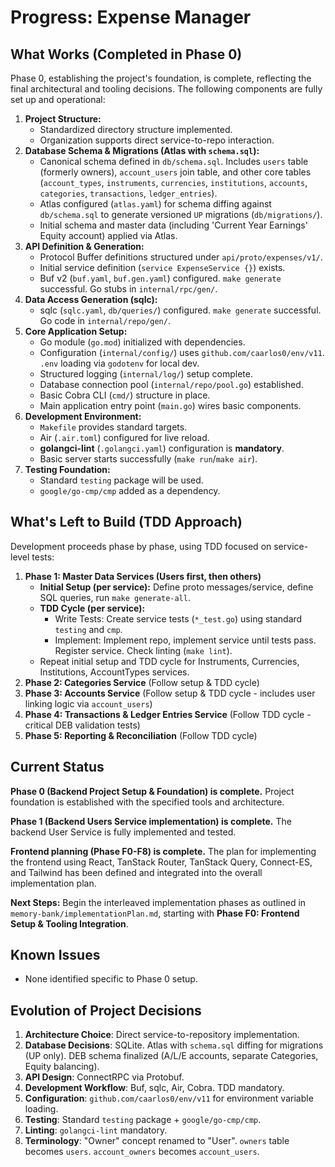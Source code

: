 # Progress: Expense Manager

## What Works (Completed in Phase 0)

Phase 0, establishing the project's foundation, is complete, reflecting the final architectural and tooling decisions. The following components are fully set up and operational:

1. **Project Structure:**
    * Standardized directory structure implemented.
    * Organization supports direct service-to-repo interaction.
2. **Database Schema & Migrations (Atlas with `schema.sql`):**
    * Canonical schema defined in `db/schema.sql`. Includes `users` table (formerly owners), `account_users` join table, and other core tables (`account_types`, `instruments`, `currencies`, `institutions`, `accounts`, `categories`, `transactions`, `ledger_entries`).
    * Atlas configured (`atlas.yaml`) for schema diffing against `db/schema.sql` to generate versioned `UP` migrations (`db/migrations/`).
    * Initial schema and master data (including 'Current Year Earnings' Equity account) applied via Atlas.
3. **API Definition & Generation:**
    * Protocol Buffer definitions structured under `api/proto/expenses/v1/`.
    * Initial service definition (`service ExpenseService {}`) exists.
    * Buf v2 (`buf.yaml`, `buf.gen.yaml`) configured. `make generate` successful. Go stubs in `internal/rpc/gen/`.
4. **Data Access Generation (sqlc):**
    * sqlc (`sqlc.yaml`, `db/queries/`) configured. `make generate` successful. Go code in `internal/repo/gen/`.
5. **Core Application Setup:**
    * Go module (`go.mod`) initialized with dependencies.
    * Configuration (`internal/config/`) uses `github.com/caarlos0/env/v11`. `.env` loading via `godotenv` for local dev.
    * Structured logging (`internal/log/`) setup complete.
    * Database connection pool (`internal/repo/pool.go`) established.
    * Basic Cobra CLI (`cmd/`) structure in place.
    * Main application entry point (`main.go`) wires basic components.
6. **Development Environment:**
    * `Makefile` provides standard targets.
    * Air (`.air.toml`) configured for live reload.
    * **golangci-lint** (`.golangci.yaml`) configuration is **mandatory**.
    * Basic server starts successfully (`make run`/`make air`).
7. **Testing Foundation:**
    * Standard `testing` package will be used.
    * `google/go-cmp/cmp` added as a dependency.

## What's Left to Build (TDD Approach)

Development proceeds phase by phase, using TDD focused on service-level tests:

1. **Phase 1: Master Data Services (Users first, then others)**
    * **Initial Setup (per service):** Define proto messages/service, define SQL queries, run `make generate-all`.
    * **TDD Cycle (per service):**
        * Write Tests: Create service tests (`*_test.go`) using standard `testing` and `cmp`.
        * Implement: Implement repo, implement service until tests pass. Register service. Check linting (`make lint`).
    * Repeat initial setup and TDD cycle for Instruments, Currencies, Institutions, AccountTypes services.
2. **Phase 2: Categories Service** (Follow setup & TDD cycle)
3. **Phase 3: Accounts Service** (Follow setup & TDD cycle - includes user linking logic via `account_users`)
4. **Phase 4: Transactions & Ledger Entries Service** (Follow TDD cycle - critical DEB validation tests)
5. **Phase 5: Reporting & Reconciliation** (Follow TDD cycle)

## Current Status

**Phase 0 (Backend Project Setup & Foundation) is complete.** Project foundation is established with the specified tools and architecture.

**Phase 1 (Backend Users Service implementation) is complete.** The backend User Service is fully implemented and tested.

**Frontend planning (Phase F0-F8) is complete.** The plan for implementing the frontend using React, TanStack Router, TanStack Query, Connect-ES, and Tailwind has been defined and integrated into the overall implementation plan.

**Next Steps:** Begin the interleaved implementation phases as outlined in `memory-bank/implementationPlan.md`, starting with **Phase F0: Frontend Setup & Tooling Integration**.

## Known Issues

* None identified specific to Phase 0 setup.

## Evolution of Project Decisions

1. **Architecture Choice**: Direct service-to-repository implementation.
2. **Database Decisions**: SQLite. Atlas with `schema.sql` diffing for migrations (UP only). DEB schema finalized (A/L/E accounts, separate Categories, Equity balancing).
3. **API Design**: ConnectRPC via Protobuf.
4. **Development Workflow**: Buf, sqlc, Air, Cobra. TDD mandatory.
5. **Configuration**: `github.com/caarlos0/env/v11` for environment variable loading.
6. **Testing**: Standard `testing` package + `google/go-cmp/cmp`.
7. **Linting**: `golangci-lint` mandatory.
8. **Terminology**: "Owner" concept renamed to "User". `owners` table becomes `users`. `account_owners` becomes `account_users`.

